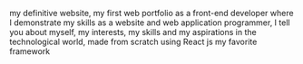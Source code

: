 my definitive website, my first web portfolio as a front-end developer where I demonstrate my skills as a website and web application programmer, I tell you about myself, my interests, my skills and my aspirations in the technological world, made from scratch using React js my favorite framework
